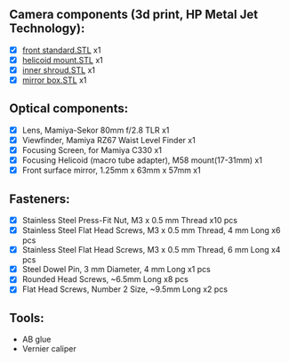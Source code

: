 ## Camera components (3d print, HP Metal Jet Technology):
- [x] [front standard.STL](./3D_model/front_standard.STL) x1
- [x] [helicoid mount.STL](./3D_model/helicoid_mount.STL)	x1
- [x] [inner shroud.STL](./3D_model/inner_shroud.STL) x1
- [x] [mirror box.STL](./3D_model/mirror_box.STL) x1

## Optical components:
- [x] Lens, Mamiya-Sekor 80mm f/2.8 TLR x1
- [x] Viewfinder, Mamiya RZ67 Waist Level Finder x1
- [x] Focusing Screen, for Mamiya C330 x1
- [x] Focusing Helicoid (macro tube adapter), M58 mount(17-31mm) x1
- [x] Front surface mirror, 1.25mm x 63mm x 57mm x1

## Fasteners:
- [x] Stainless Steel Press-Fit Nut, M3 x 0.5 mm Thread	x10 pcs
- [x] Stainless Steel Flat Head Screws, M3 x 0.5 mm Thread, 4 mm Long x6 pcs
- [x] Stainless Steel Flat Head Screws, M3 x 0.5 mm Thread, 6 mm Long x4 pcs
- [x] Steel Dowel Pin, 3 mm Diameter, 4 mm Long	x1 pcs
- [x] Rounded Head Screws, ~6.5mm Long x8 pcs
- [x] Flat Head Screws, Number 2 Size, ~9.5mm Long x2 pcs

## Tools:
- AB glue
- Vernier caliper